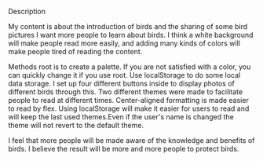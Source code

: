 
Description

My content is about the introduction of birds and the sharing of some bird pictures
I want more people to learn about birds.
I think a white background will make people read more easily, and adding many kinds of colors will make people tired of reading the content.

Methods
root is to create a palette.
If you are not satisfied with a color, you can quickly change it if you use root.
Use localStorage to do some local data storage.
I set up four different buttons inside to display photos of different birds through this.
Two different themes were made to facilitate people to read at different times.
Center-aligned formatting is made easier to read by flex.
Using localStorage will make it easier for users to read and will keep the last used themes.Even if the user's name is changed the theme will not revert to the default theme.

I feel that more people will be made aware of the knowledge and benefits of birds. I believe the result will be more and more people to protect birds.


